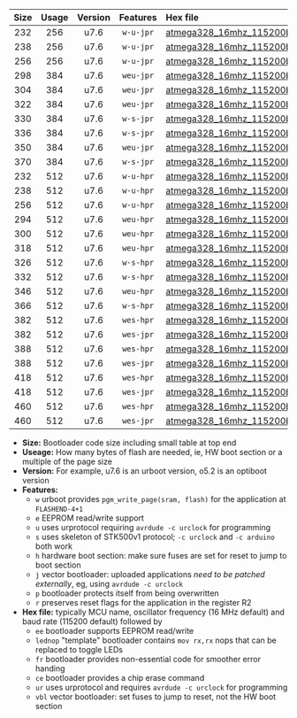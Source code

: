 |Size|Usage|Version|Features|Hex file|
|:-:|:-:|:-:|:-:|:--|
|232|256|u7.6|`w-u-jpr`|[atmega328_16mhz_115200bps_ur_vbl.hex](https://raw.githubusercontent.com/stefanrueger/urboot/main//atmega328_16mhz_115200bps_ur_vbl.hex)|
|238|256|u7.6|`w-u-jpr`|[atmega328_16mhz_115200bps_lednop_ur_vbl.hex](https://raw.githubusercontent.com/stefanrueger/urboot/main//atmega328_16mhz_115200bps_lednop_ur_vbl.hex)|
|256|256|u7.6|`w-u-jpr`|[atmega328_16mhz_115200bps_lednop_fr_ur_vbl.hex](https://raw.githubusercontent.com/stefanrueger/urboot/main//atmega328_16mhz_115200bps_lednop_fr_ur_vbl.hex)|
|298|384|u7.6|`weu-jpr`|[atmega328_16mhz_115200bps_ee_ur_vbl.hex](https://raw.githubusercontent.com/stefanrueger/urboot/main//atmega328_16mhz_115200bps_ee_ur_vbl.hex)|
|304|384|u7.6|`weu-jpr`|[atmega328_16mhz_115200bps_ee_lednop_ur_vbl.hex](https://raw.githubusercontent.com/stefanrueger/urboot/main//atmega328_16mhz_115200bps_ee_lednop_ur_vbl.hex)|
|322|384|u7.6|`weu-jpr`|[atmega328_16mhz_115200bps_ee_lednop_fr_ur_vbl.hex](https://raw.githubusercontent.com/stefanrueger/urboot/main//atmega328_16mhz_115200bps_ee_lednop_fr_ur_vbl.hex)|
|330|384|u7.6|`w-s-jpr`|[atmega328_16mhz_115200bps_vbl.hex](https://raw.githubusercontent.com/stefanrueger/urboot/main//atmega328_16mhz_115200bps_vbl.hex)|
|336|384|u7.6|`w-s-jpr`|[atmega328_16mhz_115200bps_lednop_vbl.hex](https://raw.githubusercontent.com/stefanrueger/urboot/main//atmega328_16mhz_115200bps_lednop_vbl.hex)|
|350|384|u7.6|`weu-jpr`|[atmega328_16mhz_115200bps_ee_lednop_fr_ce_ur_vbl.hex](https://raw.githubusercontent.com/stefanrueger/urboot/main//atmega328_16mhz_115200bps_ee_lednop_fr_ce_ur_vbl.hex)|
|370|384|u7.6|`w-s-jpr`|[atmega328_16mhz_115200bps_lednop_fr_vbl.hex](https://raw.githubusercontent.com/stefanrueger/urboot/main//atmega328_16mhz_115200bps_lednop_fr_vbl.hex)|
|232|512|u7.6|`w-u-hpr`|[atmega328_16mhz_115200bps_ur.hex](https://raw.githubusercontent.com/stefanrueger/urboot/main//atmega328_16mhz_115200bps_ur.hex)|
|238|512|u7.6|`w-u-hpr`|[atmega328_16mhz_115200bps_lednop_ur.hex](https://raw.githubusercontent.com/stefanrueger/urboot/main//atmega328_16mhz_115200bps_lednop_ur.hex)|
|256|512|u7.6|`w-u-hpr`|[atmega328_16mhz_115200bps_lednop_fr_ur.hex](https://raw.githubusercontent.com/stefanrueger/urboot/main//atmega328_16mhz_115200bps_lednop_fr_ur.hex)|
|294|512|u7.6|`weu-hpr`|[atmega328_16mhz_115200bps_ee_ur.hex](https://raw.githubusercontent.com/stefanrueger/urboot/main//atmega328_16mhz_115200bps_ee_ur.hex)|
|300|512|u7.6|`weu-hpr`|[atmega328_16mhz_115200bps_ee_lednop_ur.hex](https://raw.githubusercontent.com/stefanrueger/urboot/main//atmega328_16mhz_115200bps_ee_lednop_ur.hex)|
|318|512|u7.6|`weu-hpr`|[atmega328_16mhz_115200bps_ee_lednop_fr_ur.hex](https://raw.githubusercontent.com/stefanrueger/urboot/main//atmega328_16mhz_115200bps_ee_lednop_fr_ur.hex)|
|326|512|u7.6|`w-s-hpr`|[atmega328_16mhz_115200bps.hex](https://raw.githubusercontent.com/stefanrueger/urboot/main//atmega328_16mhz_115200bps.hex)|
|332|512|u7.6|`w-s-hpr`|[atmega328_16mhz_115200bps_lednop.hex](https://raw.githubusercontent.com/stefanrueger/urboot/main//atmega328_16mhz_115200bps_lednop.hex)|
|346|512|u7.6|`weu-hpr`|[atmega328_16mhz_115200bps_ee_lednop_fr_ce_ur.hex](https://raw.githubusercontent.com/stefanrueger/urboot/main//atmega328_16mhz_115200bps_ee_lednop_fr_ce_ur.hex)|
|366|512|u7.6|`w-s-hpr`|[atmega328_16mhz_115200bps_lednop_fr.hex](https://raw.githubusercontent.com/stefanrueger/urboot/main//atmega328_16mhz_115200bps_lednop_fr.hex)|
|382|512|u7.6|`wes-hpr`|[atmega328_16mhz_115200bps_ee.hex](https://raw.githubusercontent.com/stefanrueger/urboot/main//atmega328_16mhz_115200bps_ee.hex)|
|382|512|u7.6|`wes-jpr`|[atmega328_16mhz_115200bps_ee_vbl.hex](https://raw.githubusercontent.com/stefanrueger/urboot/main//atmega328_16mhz_115200bps_ee_vbl.hex)|
|388|512|u7.6|`wes-hpr`|[atmega328_16mhz_115200bps_ee_lednop.hex](https://raw.githubusercontent.com/stefanrueger/urboot/main//atmega328_16mhz_115200bps_ee_lednop.hex)|
|388|512|u7.6|`wes-jpr`|[atmega328_16mhz_115200bps_ee_lednop_vbl.hex](https://raw.githubusercontent.com/stefanrueger/urboot/main//atmega328_16mhz_115200bps_ee_lednop_vbl.hex)|
|418|512|u7.6|`wes-hpr`|[atmega328_16mhz_115200bps_ee_lednop_fr.hex](https://raw.githubusercontent.com/stefanrueger/urboot/main//atmega328_16mhz_115200bps_ee_lednop_fr.hex)|
|418|512|u7.6|`wes-jpr`|[atmega328_16mhz_115200bps_ee_lednop_fr_vbl.hex](https://raw.githubusercontent.com/stefanrueger/urboot/main//atmega328_16mhz_115200bps_ee_lednop_fr_vbl.hex)|
|460|512|u7.6|`wes-hpr`|[atmega328_16mhz_115200bps_ee_lednop_fr_ce.hex](https://raw.githubusercontent.com/stefanrueger/urboot/main//atmega328_16mhz_115200bps_ee_lednop_fr_ce.hex)|
|460|512|u7.6|`wes-jpr`|[atmega328_16mhz_115200bps_ee_lednop_fr_ce_vbl.hex](https://raw.githubusercontent.com/stefanrueger/urboot/main//atmega328_16mhz_115200bps_ee_lednop_fr_ce_vbl.hex)|

- **Size:** Bootloader code size including small table at top end
- **Useage:** How many bytes of flash are needed, ie, HW boot section or a multiple of the page size
- **Version:** For example, u7.6 is an urboot version, o5.2 is an optiboot version
- **Features:**
  + `w` urboot provides `pgm_write_page(sram, flash)` for the application at `FLASHEND-4+1`
  + `e` EEPROM read/write support
  + `u` uses urprotocol requiring `avrdude -c urclock` for programming
  + `s` uses skeleton of STK500v1 protocol; `-c urclock` and `-c arduino` both work
  + `h` hardware boot section: make sure fuses are set for reset to jump to boot section
  + `j` vector bootloader: uploaded applications *need to be patched externally*, eg, using `avrdude -c urclock`
  + `p` bootloader protects itself from being overwritten
  + `r` preserves reset flags for the application in the register R2
- **Hex file:** typically MCU name, oscillator frequency (16 MHz default) and baud rate (115200 default) followed by
  + `ee` bootloader supports EEPROM read/write
  + `lednop` "template" bootloader contains `mov rx,rx` nops that can be replaced to toggle LEDs
  + `fr` bootloader provides non-essential code for smoother error handing
  + `ce` bootloader provides a chip erase command
  + `ur` uses urprotocol and requires `avrdude -c urclock` for programming
  + `vbl` vector bootloader: set fuses to jump to reset, not the HW boot section
